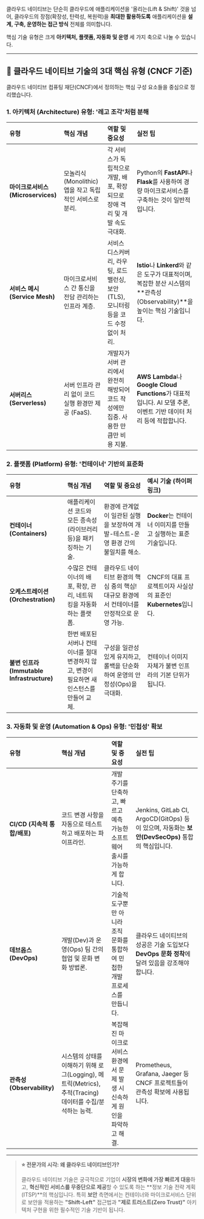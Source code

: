 
클라우드 네이티브는 단순히 클라우드에 애플리케이션을 '올리는(Lift & Shift)' 것을 넘어, 클라우드의 장점(확장성, 탄력성, 복원력)을 **최대한 활용하도록** 애플리케이션을 **설계, 구축, 운영하는 접근 방식** 전체를 의미합니다.

핵심 기술 유형은 크게 **아키텍처, 플랫폼, 자동화 및 운영** 세 가지 축으로 나눌 수 있습니다.

---

## 🚀 클라우드 네이티브 기술의 3대 핵심 유형 (CNCF 기준)

클라우드 네이티브 컴퓨팅 재단(CNCF)에서 정의하는 핵심 구성 요소들을 중심으로 정리했습니다.

### 1. 아키텍처 (Architecture) 유형: '레고 조각'처럼 분해

| 유형 | 핵심 개념 | 역할 및 중요성 | 실전 팁 |
| :--- | :--- | :--- | :--- |
| **마이크로서비스 (Microservices)** | 모놀리식(Monolithic) 앱을 작고 독립적인 서비스로 분리. | 각 서비스가 독립적으로 개발, 배포, 확장되므로 장애 격리 및 개발 속도 극대화. | Python의 **FastAPI**나 **Flask**를 사용하여 경량 마이크로서비스를 구축하는 것이 일반적입니다. |
| **서비스 메시 (Service Mesh)** | 마이크로서비스 간 통신을 전담 관리하는 인프라 계층. | 서비스 디스커버리, 라우팅, 로드 밸런싱, 보안(TLS), 모니터링 등을 코드 수정 없이 처리. | **Istio**나 **Linkerd**와 같은 도구가 대표적이며, 복잡한 분산 시스템의 **관측성(Observability)**을 높이는 핵심 기술입니다. |
| **서버리스 (Serverless)** | 서버 인프라 관리 없이 코드 실행 환경만 제공 (FaaS). | 개발자가 서버 관리에서 완전히 해방되어 코드 작성에만 집중. 사용한 만큼만 비용 지불. | **AWS Lambda**나 **Google Cloud Functions**가 대표적입니다. AI 모델 추론, 이벤트 기반 데이터 처리 등에 적합합니다. |

### 2. 플랫폼 (Platform) 유형: '컨테이너' 기반의 표준화

| 유형 | 핵심 개념 | 역할 및 중요성 | 예시 기술 (하이퍼링크) |
| :--- | :--- | :--- | :--- |
| **컨테이너 (Containers)** | 애플리케이션 코드와 모든 종속성(라이브러리 등)을 패키징하는 기술. | 환경에 관계없이 일관된 실행을 보장하여 개발-테스트-운영 환경 간의 불일치를 해소. | **Docker**는 컨테이너 이미지를 만들고 실행하는 표준 기술입니다. |
| **오케스트레이션 (Orchestration)** | 수많은 컨테이너의 배포, 확장, 관리, 네트워킹을 자동화하는 플랫폼. | 클라우드 네이티브 환경의 핵심 중의 핵심! 대규모 환경에서 컨테이너를 안정적으로 운영 가능. | CNCF의 대표 프로젝트이자 사실상의 표준인 **Kubernetes**입니다. |
| **불변 인프라 (Immutable Infrastructure)** | 한번 배포된 서버나 컨테이너를 절대 변경하지 않고, 변경이 필요하면 새 인스턴스를 만들어 교체. | 구성을 일관성 있게 유지하고, 롤백을 단순화하여 운영의 안정성(Ops)을 극대화. | 컨테이너 이미지 자체가 불변 인프라의 기본 단위가 됩니다. |

### 3. 자동화 및 운영 (Automation & Ops) 유형: '민첩성' 확보

| 유형 | 핵심 개념 | 역할 및 중요성 | 실전 팁 |
| :--- | :--- | :--- | :--- |
| **CI/CD (지속적 통합/배포)** | 코드 변경 사항을 자동으로 테스트하고 배포하는 파이프라인. | 개발 주기를 단축하고, 빠르고 예측 가능한 소프트웨어 출시를 가능하게 합니다. | Jenkins, GitLab CI, ArgoCD(GitOps) 등이 있으며, 자동화는 **보안(DevSecOps)** 통합의 핵심입니다. |
| **데브옵스 (DevOps)** | 개발(Dev)과 운영(Ops) 팀 간의 협업 및 문화 변화 방법론. | 기술적 도구뿐만 아니라 조직 문화를 통합하여 민첩한 개발 프로세스를 만듭니다. | 클라우드 네이티브의 성공은 기술 도입보다 **DevOps 문화 정착**에 달려 있음을 강조해야 합니다. |
| **관측성 (Observability)** | 시스템의 상태를 이해하기 위해 로그(Logging), 메트릭(Metrics), 추적(Tracing) 데이터를 수집/분석하는 능력. | 복잡해진 마이크로서비스 환경에서 문제 발생 시 신속하게 원인을 파악하고 해결. | Prometheus, Grafana, Jaeger 등 CNCF 프로젝트들이 관측성 확보에 사용됩니다. |

---

> **⭐ 전문가의 시각: 왜 클라우드 네이티브인가?**
>
> 클라우드 네이티브 기술은 궁극적으로 기업이 **시장의 변화에 가장 빠르게 대응**하고, **혁신적인 서비스를 무중단으로 제공**할 수 있도록 하는 **정보 기술 전략 계획(ITSP)**의 핵심입니다. 특히 **보안** 측면에서는 컨테이너와 마이크로서비스 단위로 보안을 적용하는 **"Shift-Left"** 접근법과 **"제로 트러스트(Zero Trust)"** 아키텍처 구현을 위한 필수적인 기술 기반이 됩니다.
